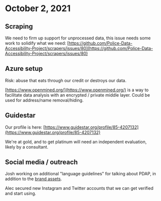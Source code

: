 # October 2, 2021

## Scraping

We need to firm up support for unprocessed data, this issue needs some work to solidify what we need: [https://github.com/Police-Data-Accessibility-Project/scrapers/issues/80](https://github.com/Police-Data-Accessibility-Project/scrapers/issues/80)

## Azure setup

Risk: abuse that eats through our credit or destroys our data.

[https://www.openmined.org/](https://www.openmined.org/) is a way to facilitate data analysis with an encrypted / private middle layer. Could be used for address/name removal/hiding.

## Guidestar

Our profile is here: [https://www.guidestar.org/profile/85-4207132](https://www.guidestar.org/profile/85-4207132)

We're at gold, and to get platinum will need an independent evaluation, likely by a consultant.

## Social media / outreach

Josh working on additional "language guidelines" for talking about PDAP, in addition to the [brand assets](../../meta/about/staff/brand-assets.md).

Alec secured new Instagram and Twitter accounts that we can get verified and start using.

